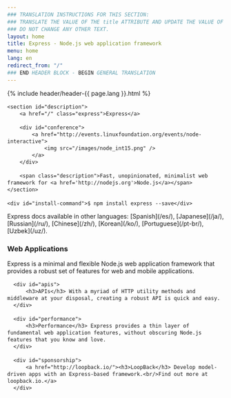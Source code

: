 ```yaml
---
### TRANSLATION INSTRUCTIONS FOR THIS SECTION:
### TRANSLATE THE VALUE OF THE title ATTRIBUTE AND UPDATE THE VALUE OF THE lang ATTRIBUTE.
### DO NOT CHANGE ANY OTHER TEXT.
layout: home
title: Express - Node.js web application framework
menu: home
lang: en
redirect_from: "/"
### END HEADER BLOCK - BEGIN GENERAL TRANSLATION
---
```


<section id="home-content">
    {% include header/header-{{ page.lang }}.html %}
    <div id="overlay"></div>

    <section id="description">
        <a href="/" class="express">Express</a>

        <div id="conference">
            <a href="http://events.linuxfoundation.org/events/node-interactive">
                <img src="/images/node_int15.png" />
            </a>
        </div>

        <span class="description">Fast, unopinionated, minimalist web framework for <a href='http://nodejs.org'>Node.js</a></span>
    </section>

    <div id="install-command">$ npm install express --save</div>
</section>

<section id="doc-langs" markdown="1">
  Express docs available in other languages: [Spanish](/es/), [Japanese](/ja/), [Russian](/ru/), [Chinese](/zh/), [Korean](/ko/), [Portuguese](/pt-br/), [Uzbek](/uz/).
</section>

<section id="intro">

  <div id="boxes" class="clearfix">
      <div id="web-applications">
          <h3>Web Applications</h3> Express is a minimal and flexible Node.js web application framework that provides a robust set of features for web and mobile applications.
      </div>

      <div id="apis">
          <h3>APIs</h3> With a myriad of HTTP utility methods and middleware at your disposal, creating a robust API is quick and easy.
      </div>

      <div id="performance">
          <h3>Performance</h3> Express provides a thin layer of fundamental web application features, without obscuring Node.js features that you know and love.
      </div>

      <div id="sponsorship">
          <a href="http://loopback.io/"><h3>LoopBack</h3> Develop model-driven apps with an Express-based framework.<br/>Find out more at loopback.io.</a>
      </div>
  </div>

</section>

<!--
<section id="announcements">
  {% include announcement/announcement-{{ page.lang }}.md %}
</section>
-->
